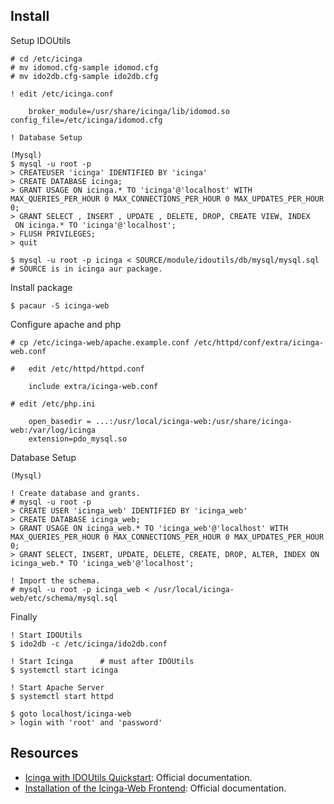Install
-------

Setup IDOUtils
	
	# cd /etc/icinga
	# mv idomod.cfg-sample idomod.cfg
	# mv ido2db.cfg-sample ido2db.cfg

	! edit /etc/icinga.conf

		broker_module=/usr/share/icinga/lib/idomod.so config_file=/etc/icinga/idomod.cfg

	! Database Setup

	(Mysql)
	$ mysql -u root -p
	> CREATEUSER 'icinga' IDENTIFIED BY 'icinga'
	> CREATE DATABASE icinga;
	> GRANT USAGE ON icinga.* TO 'icinga'@'localhost' WITH MAX_QUERIES_PER_HOUR 0 MAX_CONNECTIONS_PER_HOUR 0 MAX_UPDATES_PER_HOUR 0;
	> GRANT SELECT , INSERT , UPDATE , DELETE, DROP, CREATE VIEW, INDEX
	 ON icinga.* TO 'icinga'@'localhost';
	> FLUSH PRIVILEGES;
	> quit

	$ mysql -u root -p icinga < SOURCE/module/idoutils/db/mysql/mysql.sql # SOURCE is in icinga aur package.

Install package

	$ pacaur -S icinga-web 

Configure apache and php

	# cp /etc/icinga-web/apache.example.conf /etc/httpd/conf/extra/icinga-web.conf

	#	edit /etc/httpd/httpd.conf 

		include extra/icinga-web.conf

	# edit /etc/php.ini

		open_basedir = ...:/usr/local/icinga-web:/usr/share/icinga-web:/var/log/icinga
		extension=pdo_mysql.so

Database Setup 

	(Mysql)

	! Create database and grants.
	# mysql -u root -p
	> CREATE USER 'icinga_web' IDENTIFIED BY 'icinga_web'
	> CREATE DATABASE icinga_web;
	> GRANT USAGE ON icinga_web.* TO 'icinga_web'@'localhost' WITH MAX_QUERIES_PER_HOUR 0 MAX_CONNECTIONS_PER_HOUR 0 MAX_UPDATES_PER_HOUR 0;
	> GRANT SELECT, INSERT, UPDATE, DELETE, CREATE, DROP, ALTER, INDEX ON icinga_web.* TO 'icinga_web'@'localhost';
 
	! Import the schema.
	# mysql -u root -p icinga_web < /usr/local/icinga-web/etc/schema/mysql.sql

Finally

	! Start IDOUtils
	$ ido2db -c /etc/icinga/ido2db.conf

	! Start Icinga      # must after IDOUtils
	$ systemctl start icinga

	! Start Apache Server
	$ systemctl start httpd

	$ goto localhost/icinga-web
	> login with 'root' and 'password'

Resources
---------

* [Icinga with IDOUtils Quickstart](http://docs.icinga.org/latest/en/quickstart-idoutils.html): Official documentation.
* [Installation of the Icinga-Web Frontend](http://docs.icinga.org/latest/en/icinga-web-scratch.html): Official documentation.
